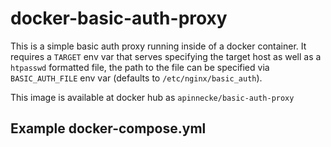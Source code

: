 # docker-basic-auth-proxy

This is a simple basic auth proxy running inside of a docker container. It requires a `TARGET` env var that serves specifying the target host as well as a `htpasswd` formatted file, the path to the file can be specified via `BASIC_AUTH_FILE` env var (defaults to `/etc/nginx/basic_auth`).

This image is available at docker hub as `apinnecke/basic-auth-proxy`

## Example docker-compose.yml

```yml

```
